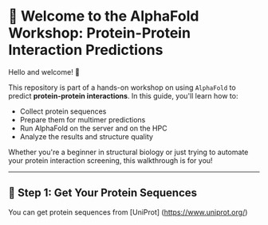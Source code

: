 # 🧬 Welcome to the AlphaFold Workshop: Protein-Protein Interaction Predictions

Hello and welcome! 👋  

This repository is part of a hands-on workshop on using `AlphaFold` to predict **protein-protein interactions**. In this guide, you'll learn how to:

- Collect protein sequences
- Prepare them for multimer predictions
- Run AlphaFold on the server and on the HPC
- Analyze the results and structure quality

Whether you're a beginner in structural biology or just trying to automate your protein interaction screening, this walkthrough is for you!

---


## 🚀 Step 1: Get Your Protein Sequences

You can get protein sequences from [UniProt] (https://www.uniprot.org/) 
